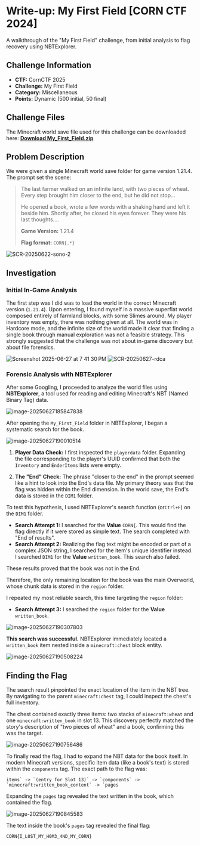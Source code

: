 # Write-up: My First Field [CORN CTF 2024]

A walkthrough of the "My First Field" challenge, from initial analysis to flag recovery using NBTExplorer.

## Challenge Information

- **CTF:** CornCTF 2025
- **Challenge:** My First Field
- **Category:** Miscellaneous
- **Points:** Dynamic (500 initial, 50 final)

## Challenge Files

The Minecraft world save file used for this challenge can be downloaded here:
[**Download My_First_Field.zip**](https://github.com/GarnettJZ/CTF-Writeups/releases/download/v1.0/My_First_Field.zip)


## Problem Description

We were given a single Minecraft world save folder for game version 1.21.4. The prompt set the scene:

> The last farmer walked on an infinite land, with two pieces of wheat. Every step brought him closer to the end, but he did not stop...
>
> He opened a book, wrote a few words with a shaking hand and left it beside him. Shortly after, he closed his eyes forever. They were his last thoughts....
>
> **Game Version:** 1.21.4
>
> **Flag format:** `CORN{.*}`

![SCR-20250622-sono-2](https://github.com/user-attachments/assets/cb0399bf-7800-409a-9db2-ff2a7f749bb4)

## Investigation

### Initial In-Game Analysis

The first step was I did was to load the world in the correct Minecraft version (`1.21.4`). Upon entering, I found myself in a massive superflat world composed entirely of farmland blocks, with some Slimes around. My player inventory was empty, there was nothing given at all. The world was in Hardcore mode, and the infinite size of the world made it clear that finding a single book through manual exploration was not a feasible strategy. This strongly suggested that the challenge was not about in-game discovery but about file forensics.

![Screenshot 2025-06-27 at 7 41 30 PM](https://github.com/user-attachments/assets/1910c212-ec9d-40fc-82fe-f2c237927a38)
![SCR-20250627-rdca](https://github.com/user-attachments/assets/1b4c2bb7-4cd7-4e54-b9a5-c88a32c37b36)

### Forensic Analysis with NBTExplorer

After some Googling, I proceeded to analyze the world files using **NBTExplorer**, a tool used for reading and editing Minecraft's NBT (Named Binary Tag) data.

![image-20250627185847838](https://github.com/user-attachments/assets/1f4d51f8-c23d-416e-b89d-36e4d84de7d7)

After opening the `My_First_Field` folder in NBTExplorer, I began a systematic search for the book.

![image-20250627190010514](https://github.com/user-attachments/assets/695b4f43-de8e-4d49-a34c-843ffe9573c7)

1.  **Player Data Check:** I first inspected the `playerdata` folder. Expanding the file corresponding to the player's UUID confirmed that both the `Inventory` and `EnderItems` lists were empty.

2.  **The "End" Check:** The phrase "closer to the end" in the prompt seemed like a hint to look into the End's data file. My primary theory was that the flag was hidden within the End dimension. In the world save, the End's data is stored in the `DIM1` folder.

To test this hypothesis, I used NBTExplorer's search function (or`Ctrl+F`) on the `DIM1` folder.

- **Search Attempt 1:** I searched for the **Value** `CORN{`. This would find the flag directly if it were stored as simple text. The search completed with "End of results".
- **Search Attempt 2:** Realizing the flag text might be encoded or part of a complex JSON string, I searched for the item's unique identifier instead. I searched `DIM1` for the **Value** `written_book`. This search also failed.

These results proved that the book was not in the End.

Therefore, the only remaining location for the book was the main Overworld, whose chunk data is stored in the `region` folder.

I repeated my most reliable search, this time targeting the `region` folder:

- **Search Attempt 3:** I searched the `region` folder for the **Value** `written_book`.

![image-20250627190307803](https://github.com/user-attachments/assets/d01b57ef-0121-485f-96cd-2f2c29944481)

**This search was successful.** NBTExplorer immediately located a `written_book` item nested inside a `minecraft:chest` block entity.

![image-20250627190508224](https://github.com/user-attachments/assets/4a2a139c-885a-4832-98d0-ec77f97b8346)

## Finding the Flag

The search result pinpointed the exact location of the item in the NBT tree. By navigating to the parent `minecraft:chest` tag, I could inspect the chest's full inventory.

The chest contained exactly three items: two stacks of `minecraft:wheat` and one `minecraft:written_book` in slot 13. This discovery perfectly matched the story's description of "two pieces of wheat" and a book, confirming this was the target.

![image-20250627190756486](https://github.com/user-attachments/assets/97edf639-b3c8-421a-9450-1e87a1783b38)

To finally read the flag, I had to expand the NBT data for the book itself. In modern Minecraft versions, specific item data (like a book's text) is stored within the `components` tag. The exact path to the flag was:

```
items` -> `(entry for Slot 13)` -> `components` -> `minecraft:written_book_content` -> `pages
```

Expanding the `pages` tag revealed the text written in the book, which contained the flag.

![image-20250627190845583](https://github.com/user-attachments/assets/6332b603-7301-40f9-a10c-748675adebff)

The text inside the book's `pages` tag revealed the final flag:

```
CORN{I_L0ST_MY_H0M3_4ND_MY_C0RN}
```
